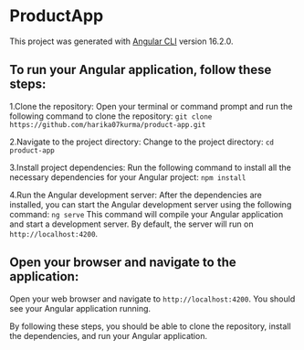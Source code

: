 # ProductApp

This project was generated with [Angular CLI](https://github.com/angular/angular-cli) version 16.2.0.

## To run your Angular application, follow these steps:

1.Clone the repository: 
Open your terminal or command prompt and run the following command to clone the repository:
`git clone https://github.com/harika07kurma/product-app.git`

2.Navigate to the project directory: 
Change to the project directory:
`cd product-app`

3.Install project dependencies: 
Run the following command to install all the necessary dependencies for your Angular project:
`npm install`

4.Run the Angular development server:
After the dependencies are installed, you can start the Angular development server using the following command:
`ng serve`
This command will compile your Angular application and start a development server. By default, the server will run on `http://localhost:4200`.

## Open your browser and navigate to the application: 
Open your web browser and navigate to `http://localhost:4200`. You should see your Angular application running.

By following these steps, you should be able to clone the repository, install the dependencies, and run your Angular application.
